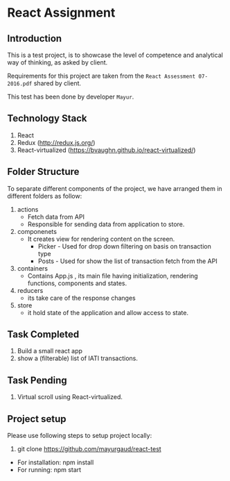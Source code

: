 # React Assignment

## Introduction

This is a test project, is to showcase the level of competence and analytical way of thinking, as asked by client.

Requirements for this project are taken from the `React Assessment 07-2016.pdf` shared by client.

This test has been done by developer `Mayur`.

## Technology Stack
1. React
2. Redux (http://redux.js.org/)
3. React-virtualized (https://bvaughn.github.io/react-virtualized/)

## Folder Structure

To separate different components of the project, we have arranged them in different folders as follow:
1. actions
    - Fetch data from API
    - Responsible for sending data from application to store.
2. componenets
    - It creates view for rendering content on the screen.
      - Picker - Used for drop down filtering on basis on transaction type
      - Posts - Used for show the list of transaction fetch from the API
3. containers
    - Contains App.js , its main file having initialization, rendering functions, components and states.
4. reducers
    - its take care of the response changes
5. store
    - it hold state of the application and allow access to state.


## Task Completed
1. Build a small react app
2. show a (filterable) list of IATI transactions.

## Task Pending
1. Virtual scroll using React-virtualized.


## Project setup

Please use following steps to setup project locally:
1. git clone https://github.com/mayurgaud/react-test

- For installation:
 npm install
- For running:
 npm start
